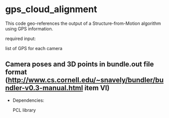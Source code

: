 # gps_cloud_alignment


This code geo-references the output of a Structure-from-Motion algorithm using GPS information.

required input:

list of GPS for each camera

Camera poses and 3D points in bundle.out file format (http://www.cs.cornell.edu/~snavely/bundler/bundler-v0.3-manual.html item VI)
-----------------
- Dependencies:

  PCL library
